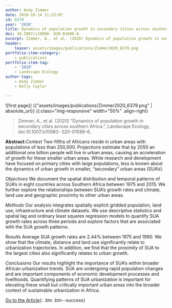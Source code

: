 ```yaml
---
author: Andy Zimmer
date: 2020-10-14 11:23:07
id: 6379
year: '2020'
title: Dynamics of population growth in secondary cities across southern Africa.
doi: 10.1007/s10980- 020-01086-6.
excerpt: Zimmer, A., et al. (2020) Dynamics of population growth in secondary cities across southern Africa., Landscape Ecology, doi:10.1007/s10980- 020-01086-6.
header:
	teaser: assets/images/publications/Zimmer2020_6379.png
portfolio-item-category:
	- publications
portfolio-item-tag:
	- '2020'
	- Landscape Ecology
author-tags:
	- Andy Zimmer
	- Kelly Caylor 

---
```


![first page]( {{"assets/images/publications/Zimmer2020_6379.png" | absolute_url}} ){:class="img-responsive" width="50%" .align-right}


> Zimmer, A., et al. (2020) “Dynamics of population growth in secondary cities across southern Africa.”, Landscape Ecology, doi:10.1007/s10980- 020-01086-6..


**Abstract**:*Context* 
Two-fifths of Africans reside in urban areas with populations of less than 250,000. Projections estimate that by 2050 an additional one billion people will live in urban areas, causing an acceleration of growth for these smaller urban areas. While research and development have focused on primary cities with large populations, less is known about the dynamics of urban growth in smaller, “secondary” urban areas (SUA’s).

*Objectives*
We document the spatial distribution and temporal patterns of SUA’s in eight countries across Southern Africa between 1975 and 2015. We further explore the relationships between SUA’s growth rates and climate, land use and geographic proximity to other urban areas.

*Methods*
Our analysis integrates spatially explicit gridded population, land use, infrastructure and climate datasets. We use descriptive statistics and spatial lag and ordinary least squares regression models to quantify SUA growth rates across three periods and explore factors that are associated with the SUA growth patterns.

*Results*
Average SUA growth rates are 2.44% between 1975 and 1990. We show that the climate, distance and land use significantly relate to urbanization trajectories. In addition, we find that the proximity of SUA to the largest cities also significantly relates to urban growth.

*Conclusions*
Our results highlight the importance of SUA’s within broader African urbanization trends. SUA are undergoing rapid population changes and are important components of economic development processes and livelihoods. Quantifying patterns of SUA urbanization is important for elevating these small but critically important urban areas into the broader context of sustainable urbanization in Africa.


[Go to the Article](https://link.springer.com/article/10.1007/s10980-020-01086-6){: .btn .btn--success}